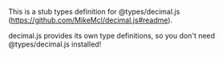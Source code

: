 This is a stub types definition for @types/decimal.js (https://github.com/MikeMcl/decimal.js#readme).

decimal.js provides its own type definitions, so you don't need @types/decimal.js installed!